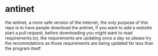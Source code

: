 # antinet
the antinet, a more safe version of the internet, the only purpose of this repo is to have people download the antinet, if you want to add a website start a pull request, before 
downloading you might want to read requirements.txt, the requirements are updating once a day so please try the recommdations as those requirements are being updated far less than 
the program itself

